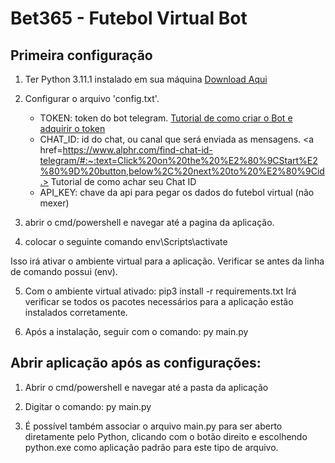 # Bet365 - Futebol Virtual Bot



## Primeira configuração

1. Ter Python 3.11.1 instalado em sua máquina <a href=https://www.python.org/downloads/release/python-3111/)>Download Aqui</a>

2. Configurar o arquivo 'config.txt'.
	* TOKEN: token do bot telegram. <a href=https://help.huggy.io/telegram-bot/como-configurar-o-telegram-bot> Tutorial de como criar o Bot e adquirir o token </a>
	* CHAT_ID: id do chat, ou canal que será enviada as mensagens. <a href=https://www.alphr.com/find-chat-id-telegram/#:~:text=Click%20on%20the%20%E2%80%9CStart%E2%80%9D%20button,below%2C%20next%20to%20%E2%80%9Cid.> Tutorial de como achar seu Chat ID </a>
	* API_KEY: chave da api para pegar os dados do futebol virtual (não mexer)		

3. abrir o cmd/powershell e navegar até a pagina da aplicação.

4. colocar o seguinte comando
	env\Scripts\activate
<p> Isso irá ativar o ambiente virtual para a aplicação. Verificar se antes da linha de comando possui (env).</p>

5. Com o ambiente virtual ativado:
	pip3 install -r requirements.txt
Irá verificar se todos os pacotes necessários para a aplicação estão instalados corretamente.

6. Após a instalação, seguir com o comando:
	py main.py


## Abrir aplicação após as configurações:

1. Abrir o cmd/powershell e navegar até a pasta da aplicação

2. Digitar o comando:
	py main.py

3. É possível também associar o arquivo main.py para ser aberto diretamente pelo Python, clicando com o botão direito e escolhendo python.exe como aplicação padrão para este tipo de arquivo.




